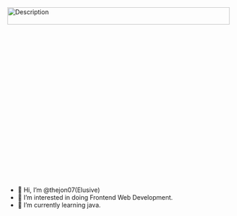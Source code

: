 <img src="https://img.freepik.com/free-photo/rear-view-programmer-working-all-night-long_1098-18697.jpg?semt=ais_hybrid&w=740" alt="Description" style="height:10%; width:100%;">

- 👋 Hi, I’m @thejon07(Elusive)
- 👀 I’m interested in doing Frontend Web Development.
- 🌱 I’m currently learning java.
<!---
thejon07/thejon07 is a ✨ special ✨ repository because its `README.md` (this file) appears on your GitHub profile.
You can click the Preview link to take a look at your changes.
--->
